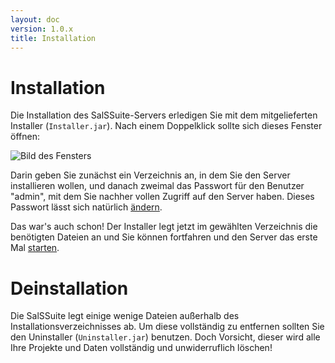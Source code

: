 ```yaml
---
layout: doc
version: 1.0.x
title: Installation
---
```

# Installation

Die Installation des SalSSuite-Servers erledigen Sie mit dem mitgelieferten Installer (`Installer.jar`). Nach einem Doppelklick sollte sich dieses Fenster &ouml;ffnen:

![Bild des Fensters](http://img585.imageshack.us/img585/5061/installerl.png)

Darin geben Sie zun&auml;chst ein Verzeichnis an, in dem Sie den Server installieren wollen, und danach zweimal das Passwort f&uuml;r den Benutzer "admin", mit dem Sie nachher vollen Zugriff auf den Server haben. Dieses Passwort l&auml;sst sich nat&uuml;rlich [&auml;ndern](Tut_Accountmanagement.html).

Das war's auch schon! Der Installer legt jetzt im gew&auml;hlten Verzeichnis die ben&ouml;tigten Dateien an und Sie k&ouml;nnen fortfahren und den Server das erste Mal [starten](Tut_ServerStart_GUI.html).

# Deinstallation

Die SalSSuite legt einige wenige Dateien au&szlig;erhalb des Installationsverzeichnisses ab. Um diese vollst&auml;ndig zu entfernen sollten Sie den Uninstaller (`Uninstaller.jar`) benutzen. Doch Vorsicht, dieser wird alle Ihre Projekte und Daten vollst&auml;ndig und unwiderruflich l&ouml;schen!
